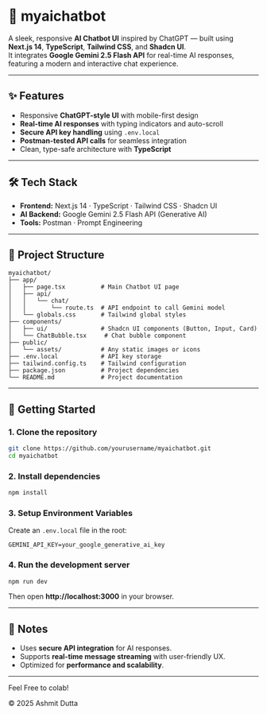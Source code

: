 # 🧠 myaichatbot

A sleek, responsive **AI Chatbot UI** inspired by ChatGPT — built using **Next.js 14**, **TypeScript**, **Tailwind CSS**, and **Shadcn UI**.  
It integrates **Google Gemini 2.5 Flash API** for real-time AI responses, featuring a modern and interactive chat experience.

---

## ✨ Features

- Responsive **ChatGPT-style UI** with mobile-first design  
- **Real-time AI responses** with typing indicators and auto-scroll  
- **Secure API key handling** using `.env.local`  
- **Postman-tested API calls** for seamless integration  
- Clean, type-safe architecture with **TypeScript**

---

## 🛠️ Tech Stack

- **Frontend:** Next.js 14 · TypeScript · Tailwind CSS · Shadcn UI  
- **AI Backend:** Google Gemini 2.5 Flash API (Generative AI)  
- **Tools:** Postman · Prompt Engineering

---

## 📂 Project Structure

```
myaichatbot/
├── app/
│   ├── page.tsx          # Main Chatbot UI page
│   ├── api/
│   │   └── chat/
│   │       └── route.ts  # API endpoint to call Gemini model
│   └── globals.css       # Tailwind global styles
├── components/
│   ├── ui/               # Shadcn UI components (Button, Input, Card)
│   └── ChatBubble.tsx     # Chat bubble component
├── public/
│   └── assets/           # Any static images or icons
├── .env.local            # API key storage
├── tailwind.config.ts    # Tailwind configuration
├── package.json          # Project dependencies
└── README.md             # Project documentation
```

---

## 🚀 Getting Started

### 1. Clone the repository

```bash
git clone https://github.com/yourusername/myaichatbot.git
cd myaichatbot
```

### 2. Install dependencies

```bash
npm install
```

### 3. Setup Environment Variables

Create an `.env.local` file in the root:

```env
GEMINI_API_KEY=your_google_generative_ai_key
```

### 4. Run the development server

```bash
npm run dev
```

Then open **http://localhost:3000** in your browser.

---

## 📌 Notes

- Uses **secure API integration** for AI responses.  
- Supports **real-time message streaming** with user-friendly UX.  
- Optimized for **performance and scalability**.

---

Feel Free to colab!

 © 2025 Ashmit Dutta
